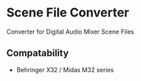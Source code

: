 # Scene File Converter
Converter for Digital Audio Mixer Scene Files

## Compatability
* Behringer X32 / Midas M32 series